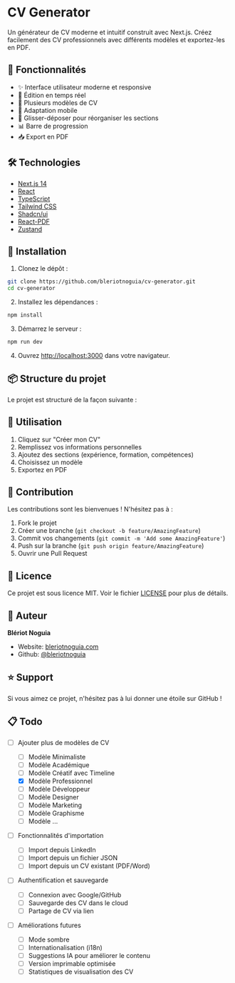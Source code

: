 # CV Generator

Un générateur de CV moderne et intuitif construit avec Next.js. Créez facilement des CV professionnels avec différents modèles et exportez-les en PDF.

## 🚀 Fonctionnalités

- ✨ Interface utilisateur moderne et responsive
- 📝 Édition en temps réel
- 🎨 Plusieurs modèles de CV
- 📱 Adaptation mobile
- 🔄 Glisser-déposer pour réorganiser les sections
- 📊 Barre de progression
- 📥 Export en PDF

## 🛠️ Technologies

- [Next.js 14](https://nextjs.org/)
- [React](https://reactjs.org/)
- [TypeScript](https://www.typescriptlang.org/)
- [Tailwind CSS](https://tailwindcss.com/)
- [Shadcn/ui](https://ui.shadcn.com/)
- [React-PDF](https://react-pdf.org/)
- [Zustand](https://github.com/pmndrs/zustand)

## 🚀 Installation

1. Clonez le dépôt :

```bash
git clone https://github.com/bleriotnoguia/cv-generator.git
cd cv-generator
```

2. Installez les dépendances :

```bash
npm install
```

3. Démarrez le serveur :

```bash
npm run dev
```

4. Ouvrez [http://localhost:3000](http://localhost:3000) dans votre navigateur.

## 📦 Structure du projet

Le projet est structuré de la façon suivante :

## 📝 Utilisation

1. Cliquez sur "Créer mon CV"
2. Remplissez vos informations personnelles
3. Ajoutez des sections (expérience, formation, compétences)
4. Choisissez un modèle
5. Exportez en PDF

## 🤝 Contribution

Les contributions sont les bienvenues ! N'hésitez pas à :

1. Fork le projet
2. Créer une branche (`git checkout -b feature/AmazingFeature`)
3. Commit vos changements (`git commit -m 'Add some AmazingFeature'`)
4. Push sur la branche (`git push origin feature/AmazingFeature`)
5. Ouvrir une Pull Request

## 📄 Licence

Ce projet est sous licence MIT. Voir le fichier [LICENSE](LICENSE) pour plus de détails.

## 👤 Auteur

**Blériot Noguia**

- Website: [bleriotnoguia.com](https://bleriotnoguia.com)
- Github: [@bleriotnoguia](https://github.com/bleriotnoguia)

## ⭐️ Support

Si vous aimez ce projet, n'hésitez pas à lui donner une étoile sur GitHub !

## 📋 Todo

- [ ] Ajouter plus de modèles de CV
  - [ ] Modèle Minimaliste
  - [ ] Modèle Académique
  - [ ] Modèle Créatif avec Timeline
  - [x] Modèle Professionnel
  - [ ] Modèle Développeur
  - [ ] Modèle Designer
  - [ ] Modèle Marketing
  - [ ] Modèle Graphisme
  - [ ] Modèle ...
- [ ] Fonctionnalités d'importation

  - [ ] Import depuis LinkedIn
  - [ ] Import depuis un fichier JSON
  - [ ] Import depuis un CV existant (PDF/Word)

- [ ] Authentification et sauvegarde

  - [ ] Connexion avec Google/GitHub
  - [ ] Sauvegarde des CV dans le cloud
  - [ ] Partage de CV via lien

- [ ] Améliorations futures
  - [ ] Mode sombre
  - [ ] Internationalisation (i18n)
  - [ ] Suggestions IA pour améliorer le contenu
  - [ ] Version imprimable optimisée
  - [ ] Statistiques de visualisation des CV
